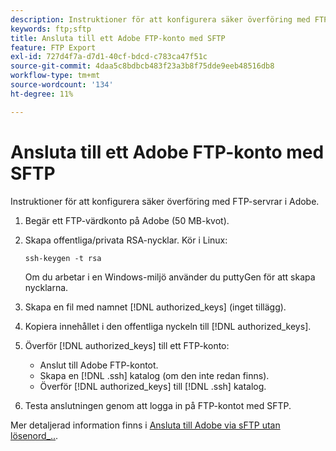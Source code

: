 ```yaml
---
description: Instruktioner för att konfigurera säker överföring med FTP-servrar i Adobe.
keywords: ftp;sftp
title: Ansluta till ett Adobe FTP-konto med SFTP
feature: FTP Export
exl-id: 727d4f7a-d7d1-40cf-bdcd-c783ca47f51c
source-git-commit: 4daa5c8bdbcb483f23a3b8f75dde9eeb48516db8
workflow-type: tm+mt
source-wordcount: '134'
ht-degree: 11%

---
```


# Ansluta till ett Adobe FTP-konto med SFTP

Instruktioner för att konfigurera säker överföring med FTP-servrar i Adobe.

1. Begär ett FTP-värdkonto på Adobe (50 MB-kvot).
1. Skapa offentliga/privata RSA-nycklar. Kör i Linux:

   ```
   ssh-keygen -t rsa
   ```

   Om du arbetar i en Windows-miljö använder du puttyGen för att skapa nycklarna.

1. Skapa en fil med namnet [!DNL authorized_keys] (inget tillägg).
1. Kopiera innehållet i den offentliga nyckeln till [!DNL authorized_keys].
1. Överför [!DNL authorized_keys] till ett FTP-konto:

   * Anslut till Adobe FTP-kontot.
   * Skapa en [!DNL .ssh] katalog (om den inte redan finns).
   * Överför [!DNL authorized_keys] till [!DNL .ssh] katalog.

1. Testa anslutningen genom att logga in på FTP-kontot med SFTP.

Mer detaljerad information finns i [Ansluta till Adobe via sFTP utan lösenord_..](/help/export/ftp-and-sftp/c-sftp/ftp-sftp-cert-auth.md).
